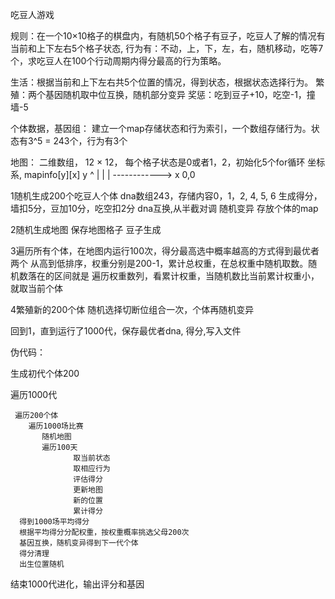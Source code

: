 吃豆人游戏

规则：在一个10×10格子的棋盘内，有随机50个格子有豆子，吃豆人了解的情况有当前和上下左右5个格子状态, 行为有：不动，上，下，左，右，随机移动，吃等7个，求吃豆人在100个行动周期内得分最高的行为策略。

生活：根据当前和上下左右共5个位置的情况，得到状态，根据状态选择行为。
繁殖：两个基因随机取中位互换，随机部分变异
奖惩：吃到豆子+10，吃空-1，撞墙-5

个体数据，基因组： 建立一个map存储状态和行为索引，一个数组存储行为。状态有3^5 = 243个，行为有3个

地图： 二维数组， 12 × 12， 每个格子状态是0或者1，2，初始化5个for循环
坐标系, mapinfo[y][x]
y
^
|
|
|
------------> x
0,0


1随机生成200个吃豆人个体
    dna数组243，存储内容0，1，2, 4, 5, 6
    生成得分，墙扣5分，豆加10分，吃空扣2分
dna互换,从半截对调
随机变异
存放个体的map

2随机生成地图
保存地图格子
豆子生成

3遍历所有个体，在地图内运行100次，得分最高选中概率越高的方式得到最优者两个
从高到低排序，权重分别是200-1，累计总权重，在总权重中随机取数。随机数落在的区间就是
遍历权重数列，看累计权重，当随机数比当前累计权重小，就取当前个体

4繁殖新的200个体
随机选择切断位组合一次，个体再随机变异

回到1，直到运行了1000代，保存最优者dna, 得分,写入文件

伪代码：

生成初代个体200

遍历1000代    
     
     遍历200个体
        遍历1000场比赛
           随机地图
           遍历100天                  
                  取当前状态
                  取相应行为
                  评估得分
                  更新地图
                  新的位置
                  累计得分
      得到1000场平均得分
      根据平均得分分配权重，按权重概率挑选父母200次
      基因互换，随机变异得到下一代个体
      得分清理
      出生位置随机
 结束1000代进化，输出评分和基因
